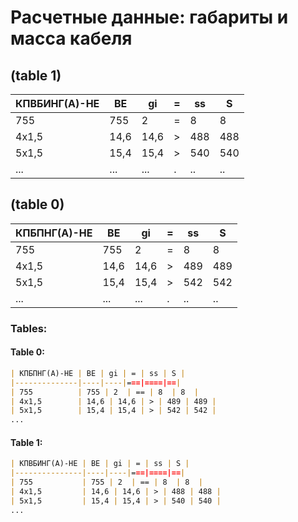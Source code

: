 # Расчетные данные: габариты и масса кабеля

## (table 1)  
| КПВБИНГ(А)-НЕ | ВЕ | gi | = | ss | S |
|------------------|----|---|--|-----|---|
| 755              | 755 | 2 | = | 8 | 8 |
| 4x1,5            | 14,6 | 14,6 | > | 488 | 488 |
| 5x1,5            | 15,4 | 15,4 | > | 540 | 540 |
| ...             | ... | ... | . | .. | .. |

## (table 0)
| КПБПНГ(А)-НЕ | ВЕ | gi | = | ss | S |
|---------------|----|---|--|-----|---|
| 755           | 755 | 2 | = | 8 | 8 |
| 4x1,5         | 14,6 | 14,6 | > | 489 | 489 |
| 5x1,5         | 15,4 | 15,4 | > | 542 | 542 |
| ...          | ... | ...|. | .. |..|

### Tables:

#### Table 0:
```markdown
| КПБПНГ(А)-НЕ | ВЕ | gi | = | ss | S |
|--------------|----|----|===|====|==|
| 755          | 755 | 2  | == | 8  | 8  |
| 4x1,5        | 14,6 | 14,6 | > | 489 | 489 |
| 5x1,5        | 15,4 | 15,4 | > | 542 | 542 |
...
```

#### Table 1:
```markdown
| КПВБИНГ(А)-НЕ | ВЕ | gi | = | ss | S |
|---------------|----|----|===|====|==|
| 755           | 755 | 2  | == | 8  | 8  |
| 4x1,5         | 14,6 | 14,6 | > | 488 | 488 |
| 5x1,5         | 15,4 | 15,4 | > | 540 | 540 |
...